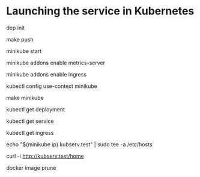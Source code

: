 # Launching the service in Kubernetes

dep init

make push

minikube start

minikube addons enable metrics-server

minikube addons enable ingress

kubectl config use-context minikube

make minikube

kubectl get deployment

kubectl get service

kubectl get ingress

echo "$(minikube ip) kubserv.test" | sudo tee -a /etc/hosts

curl -i http://kubserv.test/home

docker image prune